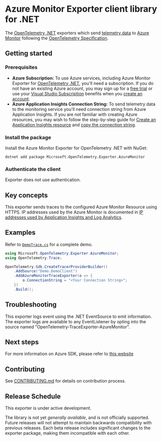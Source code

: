 # Azure Monitor Exporter client library for .NET

The [OpenTelemetry .NET](https://github.com/open-telemetry/opentelemetry-dotnet) exporters which send [telemetry data](https://docs.microsoft.com/azure/azure-monitor/app/data-model) to [Azure Monitor](https://docs.microsoft.com/azure/azure-monitor/app/app-insights-overview) following the [OpenTelemetry Specification](https://github.com/open-telemetry/opentelemetry-specification).

## Getting started

### Prerequisites

- **Azure Subscription:**  To use Azure services, including Azure Monitor Exporter for [OpenTelemetry .NET](https://github.com/open-telemetry/opentelemetry-dotnet), you'll need a subscription.  If you do not have an existing Azure account, you may sign up for a [free trial](https://azure.microsoft.com/free) or use your [Visual Studio Subscription](https://visualstudio.microsoft.com/subscriptions/) benefits when you [create an account](https://account.windowsazure.com/Home/Index).
- **Azure Application Insights Connection String:** To send telemetry data to the monitoring service you'll need connection string from Azure Application Insights. If you are not familiar with creating Azure resources, you may wish to follow the step-by-step guide for [Create an Application Insights resource](https://docs.microsoft.com/azure/azure-monitor/app/create-new-resource) and [copy the connection string](https://docs.microsoft.com/azure/azure-monitor/app/sdk-connection-string?tabs=net#finding-my-connection-string).

### Install the package

Install the Azure Monitor Exporter for OpenTelemetry .NET with NuGet:

```shell
dotnet add package Microsoft.OpenTelemetry.Exporter.AzureMonitor
```
### Authenticate the client

Exporter does not use authentication. 

## Key concepts

This exporter sends traces to the configured Azure Monitor Resource using HTTPS. IP addresses used by the Azure Monitor is documented in [IP addresses used by Application Insights and Log Analytics](https://docs.microsoft.com/azure/azure-monitor/app/ip-addresses#outgoing-ports).

## Examples

Refer to [`DemoTrace.cs`](https://github.com/Azure/azure-sdk-for-net/blob/master/sdk/monitor/Microsoft.OpenTelemetry.Exporter.AzureMonitor/tests/Microsoft.OpenTelemetry.Exporter.AzureMonitor.Demo.Tracing/DemoTrace.cs) for a complete demo.

```csharp
using Microsoft.OpenTelemetry.Exporter.AzureMonitor;
using OpenTelemetry.Trace;

OpenTelemetry.Sdk.CreateTracerProviderBuilder()
    .AddSource("Demo.DemoClient")
    .AddAzureMonitorTraceExporter(o => {
        o.ConnectionString = "<Your Connection String>";
    })
    .Build();
```

## Troubleshooting

This exporter logs event using the .NET EventSource to emit information. The exporter logs are available to any EventListener by opting into the source named "OpenTelemetry-TraceExporter-AzureMonitor".

## Next steps

For more information on Azure SDK, please refer to [this website](https://azure.github.io/azure-sdk/)

## Contributing

See [CONTRIBUTING.md](https://github.com/Azure/azure-sdk-for-net/blob/master/CONTRIBUTING.md) for details on contribution process.

## Release Schedule

This exporter is under active development.

The library is not yet _generally available_, and is not officially supported. Future releases will not attempt to maintain backwards compatibility with previous releases. Each beta release includes significant changes to the exporter package, making them incompatible with each other.
